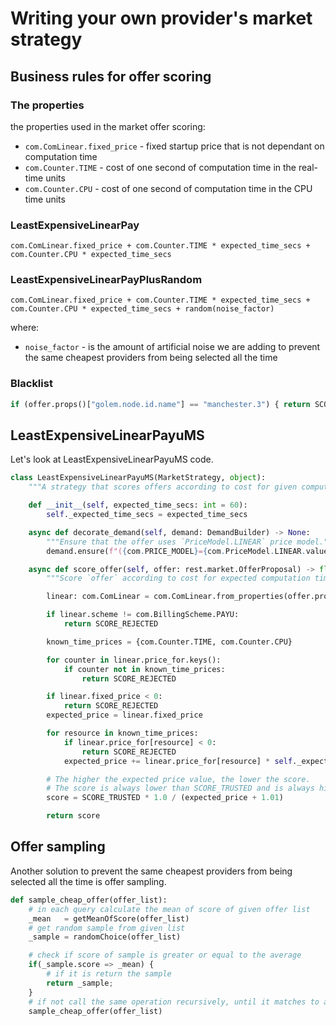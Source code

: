 # Writing your own provider's market strategy

## Business rules for offer scoring

### The properties

the properties used in the market offer scoring:

* `com.ComLinear.fixed_price` -  fixed startup price that is not dependant on computation time
* `com.Counter.TIME` - cost of one second of computation time in the real-time units
* `com.Counter.CPU` - cost of one second of computation time in the CPU time units

### LeastExpensiveLinearPay

`com.ComLinear.fixed_price + com.Counter.TIME * expected_time_secs + com.Counter.CPU * expected_time_secs`

### LeastExpensiveLinearPayPlusRandom

`com.ComLinear.fixed_price + com.Counter.TIME * expected_time_secs + com.Counter.CPU * expected_time_secs + random(noise_factor)`

where:

* `noise_factor` - is the amount of artificial noise we are adding to prevent the same cheapest providers from being selected all the time

### Blacklist

```python
if (offer.props()["golem.node.id.name"] == "manchester.3") { return SCORE_REJECTED; }
```

## LeastExpensiveLinearPayuMS

Let's look at LeastExpensiveLinearPayuMS code.

```python
class LeastExpensiveLinearPayuMS(MarketStrategy, object):
    """A strategy that scores offers according to cost for given computation time."""

    def __init__(self, expected_time_secs: int = 60):
        self._expected_time_secs = expected_time_secs

    async def decorate_demand(self, demand: DemandBuilder) -> None:
        """Ensure that the offer uses `PriceModel.LINEAR` price model."""
        demand.ensure(f"({com.PRICE_MODEL}={com.PriceModel.LINEAR.value})")

    async def score_offer(self, offer: rest.market.OfferProposal) -> float:
        """Score `offer` according to cost for expected computation time."""

        linear: com.ComLinear = com.ComLinear.from_properties(offer.props)

        if linear.scheme != com.BillingScheme.PAYU:
            return SCORE_REJECTED

        known_time_prices = {com.Counter.TIME, com.Counter.CPU}

        for counter in linear.price_for.keys():
            if counter not in known_time_prices:
                return SCORE_REJECTED

        if linear.fixed_price < 0:
            return SCORE_REJECTED
        expected_price = linear.fixed_price

        for resource in known_time_prices:
            if linear.price_for[resource] < 0:
                return SCORE_REJECTED
            expected_price += linear.price_for[resource] * self._expected_time_secs

        # The higher the expected price value, the lower the score.
        # The score is always lower than SCORE_TRUSTED and is always higher than 0.
        score = SCORE_TRUSTED * 1.0 / (expected_price + 1.01)

        return score
```

## Offer sampling

Another solution to prevent the same cheapest providers from being selected all the time is offer sampling.

```python
def sample_cheap_offer(offer_list):
    # in each query calculate the mean of score of given offer list 
    _mean   = getMeanOfScore(offer_list)
    # get random sample from given list
    _sample = randomChoice(offer_list)

    # check if score of sample is greater or equal to the average
    if(_sample.score => _mean) {
        # if it is return the sample
        return _sample;
    }
    # if not call the same operation recursively, until it matches to a score lte _mean condition  
    sample_cheap_offer(offer_list)
```

